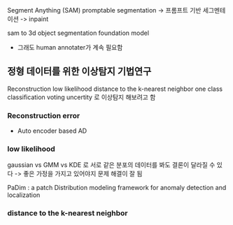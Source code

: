 Segment Anything (SAM)
promptable  segmentation -> 프롬프트 기반 세그멘테이션
-> inpaint 

sam to 3d object 
segmentation foundation model 
- 그래도 human annotater가 계속 필요함


## 정형 데이터를 위한 이상탐지 기법연구

Reconstruction
low likelihood 
distance to the k-nearest neighbor
one class classification
voting 
uncertity
로 이상탐지 해보려고 함
### Reconstruction error
- Auto encoder based AD

### low likelihood 
gaussian vs GMM vs KDE 로 서로 같은 분포의 데이터를 봐도 결론이 달라질 수 있다
-> 좋은 가정을 가지고 있어야지 문제 해결이 잘 됨

PaDim : a patch Distribution modeling framework for anomaly detection and localization

### distance to the k-nearest neighbor



